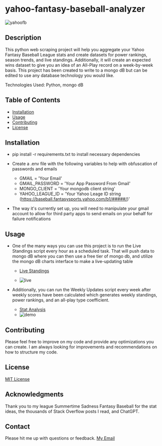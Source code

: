 # yahoo-fantasy-baseball-analyzer
![yahoofb](https://github.com/hotlikesauce/yahoo-fantasy-baseball-analyzer/assets/46724986/5a63122f-c5c9-4e21-ae7c-dfded8a2c26e)

## Description

This python web scraping project will help you aggregate your Yahoo Fantasy Baseball League stats and create datasets for power rankings, season trends, and live standings. Additionally, it will create an expected wins dataset to give you an idea of an All-Play record on a week-by-week basis. This project has been created to write to a mongo dB but can be edited to use any database technology you would like.

Technologies Used: Python, mongo dB

## Table of Contents

- [Installation](#installation)
- [Usage](#usage)
- [Contributing](#contributing)
- [License](#license)

## Installation

- pip install -r requirements.txt to install necessary dependencies

- Create a .env file with the following variables to help with obfuscation of passwords and emails
  - GMAIL = 'Your Email'<br>
  - GMAIL_PASSWORD = 'Your App Password From Gmail'<br>
  - MONGO_CLIENT = 'Your mongodb client string'
  - YAHOO_LEAGUE_ID = 'Your Yahoo Leage ID string (https://baseball.fantasysports.yahoo.com/b1/#####/)'

- The way it's currently set up, you will need to manipulate your gmail account to allow for third party apps to send emails on your behalf for failure notifications

## Usage

- One of the many ways you can use this project is to run the Live Standings script every hour as a scheduled task. That will push data to mongo dB where you can then use a free tier of mongo db, and utilize the mongo dB charts interface to make a live-updating table
  - [Live Standings](https://charts.mongodb.com/charts-pc-kmmrs/dashboards/6435c9ca-38db-40b7-8761-892ed32c586e)

  - ![live](https://github.com/hotlikesauce/YahooFantasyBaseball_2023/assets/46724986/152959ea-8c2e-4ae6-82b3-079a53222f2b)


- Additionally, you can run the Weekly Updates script every week after weekly scores have been calculated which generates weekly standings, power rankings, and an all-play type coefficient.
  - [Stat Analysis](https://charts.mongodb.com/charts-pc-kmmrs/dashboards/6435c9b3-8957-412e-8267-bed12f8caacb)
  - ![demo](https://github.com/hotlikesauce/YahooFantasyBaseball_2023/assets/46724986/5d4fcfeb-33ee-4dad-88d6-18de16486e26)
 
## Contributing

Please feel free to improve on my code and provide any optimizations you can create. I am always looking for improvements and recommendations on how to structure my code.

## License

[MIT License](https://choosealicense.com/licenses/mit/)

## Acknowledgments

Thank you to my league Summertime Sadness Fantasy Baseball for the stat ideas, the thousands of Stack Overflow posts I read, and ChatGPT.

## Contact

Please hit me up with questions or feedback. [My Email](mailto:taylorreeseward@gmail.com)
